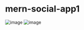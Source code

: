# mern-social-app1

![image](https://user-images.githubusercontent.com/73966666/214006398-bfb7e2e5-08d7-41d0-93ff-f796fd153cb5.png)
![image](https://user-images.githubusercontent.com/73966666/214007146-d6adec65-9a88-4456-9678-464ef2ed00aa.png)
